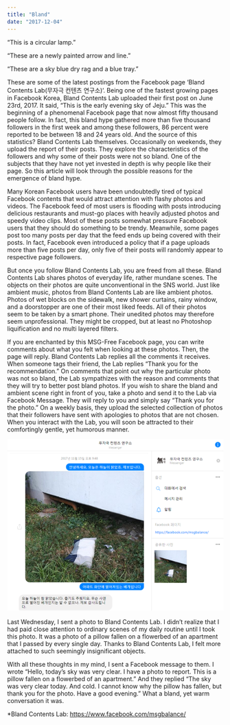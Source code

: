 ```yaml
---
title: "Bland"
date: "2017-12-04"
---
```


“This is a circular lamp.”

“These are a newly painted arrow and line.”

“These are a sky blue dry rag and a blue tray.”

These are some of the latest postings from the Facebook page ‘Bland Contents Lab(무자극 컨텐츠 연구소)‘. Being one of the fastest growing pages in Facebook Korea, Bland Contents Lab uploaded their first post on June 23rd, 2017. It said, “This is the early evening sky of Jeju.” This was the beginning of a phenomenal Facebook page that now almost fifty thousand people follow. In fact, this bland hype gathered more than five thousand followers in the first week and among these followers, 86 percent were reported to be between 18 and 24 years old. And the source of this statistics? Bland Contents Lab themselves. Occasionally on weekends, they upload the report of their posts. They explore the characteristics of the followers and why some of their posts were not so bland. One of the subjects that they have not yet invested in depth is why people like their page. So this article will look through the possible reasons for the emergence of bland hype.

Many Korean Facebook users have been undoubtedly tired of typical Facebook contents that would attract attention with flashy photos and videos. The Facebook feed of most users is flooding with posts introducing delicious restaurants and must-go places with heavily adjusted photos and speedy video clips. Most of these posts somewhat pressure Facebook users that they should do something to be trendy. Meanwhile, some pages post too many posts per day that the feed ends up being covered with their posts. In fact, Facebook even introduced a policy that if a page uploads more than five posts per day, only five of their posts will randomly appear to respective page followers.

But once you follow Bland Contents Lab, you are freed from all these. Bland Contents Lab shares photos of everyday life, rather mundane scenes. The objects on their photos are quite unconventional in the SNS world. Just like ambient music, photos from Bland Contents Lab are like ambient photos. Photos of wet blocks on the sidewalk, new shower curtains, rainy window, and a doorstopper are one of their most liked feeds. All of their photos seem to be taken by a smart phone. Their unedited photos may therefore seem unprofessional. They might be cropped, but at least no Photoshop liquification and no multi layered filters.

If you are enchanted by this MSG-Free Facebook page, you can write comments about what you felt when looking at these photos. Then, the page will reply. Bland Contents Lab replies all the comments it receives. When someone tags their friend, the Lab replies “Thank you for the recommendation.” On comments that point out why the particular photo was not so bland, the Lab sympathizes with the reason and comments that they will try to better post bland photos. If you wish to share the bland and ambient scene right in front of you, take a photo and send it to the Lab via Facebook Message. They will reply to you and simply say “Thank you for the photo.” On a weekly basis, they upload the selected collection of photos that their followers have sent with apologies to photos that are not chosen. When you interact with the Lab, you will soon be attracted to their comfortingly gentle, yet humorous manner.

![pasted image 0 2](./images/pasted-image-0-2.png)

Last Wednesday, I sent a photo to Bland Contents Lab. I didn’t realize that I had paid close attention to ordinary scenes of my daily routine until I took this photo. It was a photo of a pillow fallen on a flowerbed of an apartment that I passed by every single day. Thanks to Bland Contents Lab, I felt more attached to such seemingly insignificant objects.

With all these thoughts in my mind, I sent a Facebook message to them. I wrote “Hello, today’s sky was very clear. I have a photo to report. This is a pillow fallen on a flowerbed of an apartment.” And they replied “The sky was very clear today. And cold. I cannot know why the pillow has fallen, but thank you for the photo. Have a good evening.” What a bland, yet warm conversation it was.

\*Bland Contents Lab: https://www.facebook.com/msgbalance/
